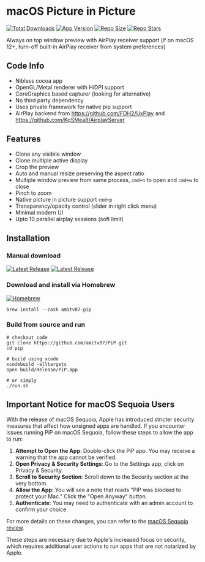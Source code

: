 # macOS Picture in Picture

<a href="https://github.com/amitv87/PiP/releases/latest"><img src="https://img.shields.io/github/downloads/amitv87/PiP/total" alt="Total Downloads"></a>
<a href="https://github.com/amitv87/PiP/releases/latest"><img src="https://img.shields.io/github/v/tag/amitv87/PiP" alt="App Version"></a>
<a href=""><img src="https://img.shields.io/github/repo-size/amitv87/PiP" alt="Repo Size"></a>
<a href="https://github.com/amitv87/PiP/stargazers"><img src="https://img.shields.io/github/stars/amitv87/PiP" alt="Repo Stars"></a>

Always on top window preview with AirPlay receiver support (if on macOS 12+, turn-off built-in AirPlay receiver from system preferences)

## Code Info
* Nibless cocoa app
* OpenGL/Metal renderer with HiDPI support
* CoreGraphics based capturer (looking for alternative)
* No third party dependency
* Uses private framework for native pip support
* AirPlay backend from https://github.com/FDH2/UxPlay and https://github.com/KqSMea8/AirplayServer

## Features
* Clone any visibile window
* Clone multiple active display
* Crop the preview
* Auto and manual resize preserving the aspect ratio
* Multiple window preview from same process, ```cmd+n``` to open and ```cmd+w``` to close
* Pinch to zoom
* Native picture in picture support ```cmd+p```
* Transparency/opacity control (slider in right click menu)
* Minimal modern UI
* Upto 10 parallel airplay sessions (soft limit)

## Installation

### Manual download
<a href="http://github.com/amitv87/PiP/releases/latest"><img src="https://img.shields.io/github/v/tag/amitv87/PiP?sort=date" alt="Latest Release"></a> <a href="http://github.com/amitv87/PiP/releases/latest"><img src="https://img.shields.io/github/downloads/amitv87/pip/latest/total" alt="Latest Release"></a>

### Download and install via Homebrew
<a href="https://formulae.brew.sh/cask/amitv87-pip"><img src="https://img.shields.io/homebrew/cask/installs/dm/amitv87-pip" alt="Homebrew"></a>
```
brew install --cask amitv87-pip
```

### Build from source and run
```
# checkout code
git clone https://github.com/amitv87/PiP.git
cd pip

# build using xcode
xcodebuild -alltargets
open build/Release/PiP.app

# or simply
./run.sh
```

## Important Notice for macOS Sequoia Users

With the release of macOS Sequoia, Apple has introduced stricter security measures that affect how unsigned apps are handled. If you encounter issues running PiP on macOS Sequoia, follow these steps to allow the app to run:

1. **Attempt to Open the App**: Double-click the PiP app. You may receive a warning that the app cannot be verified.
2. **Open Privacy & Security Settings**: Go to the Settings app, click on Privacy & Security.
3. **Scroll to Security Section**: Scroll down to the Security section at the very bottom.
4. **Allow the App**: You will see a note that reads "PiP was blocked to protect your Mac." Click the "Open Anyway" button.
5. **Authenticate**: You may need to authenticate with an admin account to confirm your choice.

For more details on these changes, you can refer to the [macOS Sequoia review](https://sixcolors.com/post/2024/09/macos-sequoia-review/#:~:text=Open%2520the%2520Settings%2520app%252C%2520click%2520on%2520Privacy%2520&%2520Security%252C%2520scroll%2520all%2520the%2520way%2520down%2520to%2520the%2520Security%2520section%2520at%2520the%2520very%2520bottom%252C%2520and%2520you%E2%80%99ll%2520see%2520a%2520note%2520that%2520reads%2520%E2%80%9C%5BApp%5D%2520was%2520blocked%2520to%2520protect%2520your%2520Mac.%E2%80%9D%2520There%E2%80%99s%2520an%2520Open%2520Anyway%2520button%2520here%2520you%2520can%2520click).

These steps are necessary due to Apple's increased focus on security, which requires additional user actions to run apps that are not notarized by Apple.

